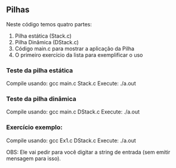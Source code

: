 ## Pilhas
Neste código temos quatro partes:
1. Pilha estática (Stack.c)
2. Pilha Dinâmica (DStack.c) 
3. Código main.c para mostrar a aplicação da Pilha
4. O primeiro exercício da lista para exemplificar o uso

### Teste da pilha estática
Compile usando: gcc main.c Stack.c
Execute: ./a.out

### Teste da pilha dinâmica
Compile usando: gcc main.c DStack.c
Execute: ./a.out

### Exercício exemplo:
Compile usando: gcc Ex1.c DStack.c
Execute: ./a.out

OBS: Ele vai pedir para você digitar a string de entrada (sem emitir mensagem para isso).

